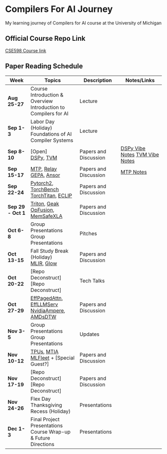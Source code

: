 # Compilers For AI Journey

My learning journey of Compilers for AI course at the University of Michigan

## Official Course Repo Link

[CSE598 Course link](https://github.com/marsninja/CompilersForAIClass2025)

## Paper Reading Schedule

| Week | Topics | Description | Notes/Links |
|------|--------|-------------|-------------|
| **Aug 25-27** | Course Introduction & Overview<br>Introduction to Compilers for AI | Lecture |  |
| **Sep 1-3** | Labor Day (Holiday)<br>Foundations of AI Compiler Systems | Lecture |  |
| **Sep 8-10** | [Open]<br>[DSPy](https://arxiv.org/pdf/2310.03714), [TVM](https://arxiv.org/abs/1802.04799)  | Papers and Discussion | [DSPy Vibe Notes](https://chatgpt.com/share/68c1cb43-3c10-8005-99d9-82b132926b74) [TVM Vibe Notes](https://chatgpt.com/share/68c1d17a-304c-8005-9bc8-cd18ac4cd84b)|
| **Sep 15-17** | [MTP](https://arxiv.org/abs/2405.08965), [Relay](https://arxiv.org/abs/1904.08368) <br>[GEPA](https://arxiv.org/abs/2507.19457), [Ansor](https://arxiv.org/abs/2006.06762) | Papers and Discussion |  [MTP Notes](https://arxiv.org/abs/2405.08965) |
| **Sep 22-24** | [Pytorch2](https://dl.acm.org/doi/10.1145/3620665.3640366), [TorchBench](https://arxiv.org/abs/2304.14226) <br>[TorchTitan](https://arxiv.org/abs/2410.06511), [ECLIP](https://arxiv.org/abs/2506.12598) | Papers and Discussion|  |
| **Sep 29 - Oct 1** | [Triton](https://dl.acm.org/doi/10.1145/3315508.3329973), [Geak](https://arxiv.org/abs/2507.23194) <br>[OpFusion](https://arxiv.org/abs/2301.13062), [MemSafeXLA](https://arxiv.org/abs/2206.14148) |Papers and Discussion |  |
| **Oct 6-8** | Group Presentations<br>Group Presentations | Pitches |  |
| **Oct 13-15** | Fall Study Break (Holiday)<br>[MLIR](https://arxiv.org/abs/2002.11054), [Glow](https://arxiv.org/abs/1805.00907) |Papers and Discussion |  |
| **Oct 20-22** | [Repo Deconstruct] <br> [Repo Deconstruct] | Tech Talks |  |
| **Oct 27-29** | [EffPagedAttn](https://arxiv.org/abs/2309.06180), [EffLLMServ](https://arxiv.org/abs/2503.18292) <br>[NvidiaAmpere](https://arxiv.org/abs/2208.11174), [AMDsDTW](https://arxiv.org/abs/2403.06931) |Papers and Discussion
| **Nov 3-5** | Group Presentations<br>Group Presentations | Updates |  |
| **Nov 10-12** | [TPUs](https://arxiv.org/abs/2304.01433), [MTIA](https://dl.acm.org/doi/pdf/10.1145/3579371.3589348) <br>[MLFleet](https://arxiv.org/pdf/2502.06982) + [Special Guest?] | Papers and Discussion|  |
| **Nov 17-19** | [Repo Deconstruct] <br> [Repo Deconstruct] | Papers and Discussion|  |
| **Nov 24-26** | Flex Day <br>Thanksgiving Recess (Holiday) | Presentations |  |
| **Dec 1-3** | Final Project Presentations<br>Course Wrap-up & Future Directions | Presentations | |
